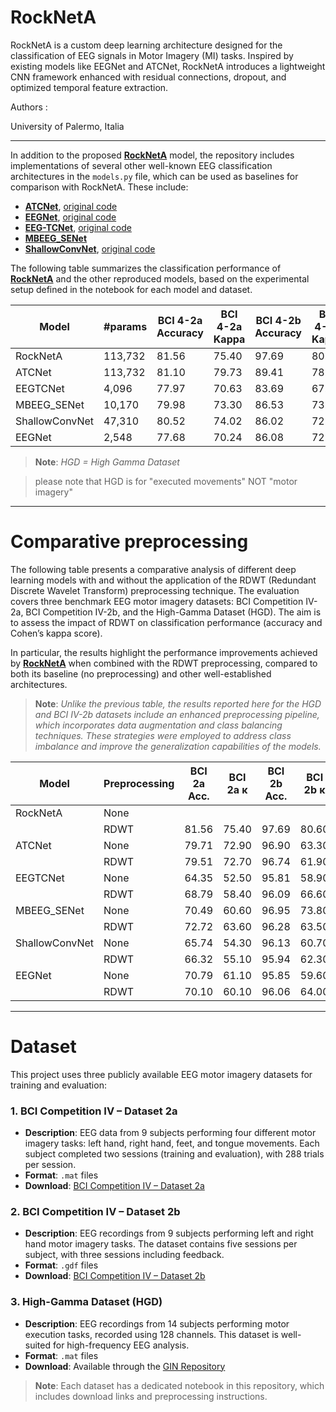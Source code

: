 # RockNetA

RockNetA is a custom deep learning architecture designed for the classification of EEG signals in Motor Imagery (MI) tasks. Inspired by existing models like EEGNet and ATCNet, RockNetA introduces a lightweight CNN framework enhanced with residual connections, dropout, and optimized temporal feature extraction.

Authors : 

University of Palermo, Italia 

---
In addition to the proposed [**RockNetA**](https://github.com/Bonomo31/) model, the repository includes implementations of several other well-known EEG classification architectures in the `models.py` file, which can be used as baselines for comparison with RockNetA. These include:

- [**ATCNet**](https://ieeexplore.ieee.org/document/9852687), [original code](https://github.com/Altaheri/EEG-ATCNet)
- [**EEGNet**](https://arxiv.org/abs/1611.08024), [original code](https://github.com/vlawhern/arl-eegmodels)
- [**EEG-TCNet**](https://ieeexplore.ieee.org/document/9222561), [original code](https://github.com/EndlessSora/EEG-TCNet)
- [**MBEEG_SENet**](https://ieeexplore.ieee.org/document/9444761)
- [**ShallowConvNet**](https://arxiv.org/abs/1703.05051), [original code](https://github.com/robintibor/braindecode)

The following table summarizes the classification performance of [**RockNetA**](https://github.com/Bonomo31/) and the other reproduced models, based on the experimental setup defined in the notebook for each model and dataset.


| Model           | #params | BCI 4-2a Accuracy | BCI 4-2a Kappa | BCI 4-2b Accuracy | BCI 4-2b Kappa | HGD Accuracy | HGD Kappa |
|-----------------|---------|-------------------|----------------|-------------------|----------------|--------------|-----------|
| RockNetA        | 113,732 | 81.56             | 75.40          | 97.69             | 80.60          | 92.81        | 90.40     |
| ATCNet          | 113,732 | 81.10             | 79.73          | 89.41             | 78.80          | 92.05        | 89.40     |
| EEGTCNet        | 4,096   | 77.97             | 70.63          | 83.69             | 67.31          | 87.80        | 83.73     |
| MBEEG_SENet     | 10,170  | 79.98             | 73.30          | 86.53             | 73.02          | 90.13        | 86.84     |
| ShallowConvNet  | 47,310  | 80.52             | 74.02          | 86.02             | 72.38          | 87.00        | 82.67     |
| EEGNet          | 2,548   | 77.68             | 70.24          | 86.08             | 72.13          | 88.25        | 84.33     |

> **Note**: *HGD = High Gamma Dataset*

> please note that HGD is for "executed movements" NOT "motor imagery"

----
# Comparative preprocessing  

The following table presents a comparative analysis of different deep learning models with and without the application of the RDWT (Redundant Discrete Wavelet Transform) preprocessing technique. The evaluation covers three benchmark EEG motor imagery datasets: BCI Competition IV-2a, BCI Competition IV-2b, and the High-Gamma Dataset (HGD). The aim is to assess the impact of RDWT on classification performance (accuracy and Cohen’s kappa score).

In particular, the results highlight the performance improvements achieved by [**RockNetA**](https://github.com/Bonomo31/) when combined with the RDWT preprocessing, compared to both its baseline (no preprocessing) and other well-established architectures.

> **Note**: *Unlike the previous table, the results reported here for the HGD and BCI IV-2b datasets include an enhanced preprocessing pipeline, which incorporates data augmentation and class balancing techniques. These strategies were employed to address class imbalance and improve the generalization capabilities of the models.*


| Model           | Preprocessing | BCI 2a Acc. | BCI 2a κ | BCI 2b Acc. | BCI 2b κ | HGD Acc. | HGD κ |
|----------------|---------------|-------------|----------|-------------|----------|----------|--------|
| RockNetA       | None          |      
|                | RDWT          | 81.56       | 75.40    | 97.69       | 80.60    | 92.81    | 90.40  |
| ATCNet         | None          | 79.71       | 72.90    | 96.90       | 63.30    | 88.88    | 85.20  |
|                | RDWT          | 79.51       | 72.70    | 96.74       | 61.90    | 88.26    | 84.30  |
| EEGTCNet       | None          | 64.35       | 52.50    | 95.81       | 58.90    | 86.60    | 82.10  |
|                | RDWT          | 68.79       | 58.40    | 96.09       | 66.60    | 87.14    | 82.90  |
| MBEEG_SENet    | None          | 70.49       | 60.60    | 96.95       | 73.80    | 
|                | RDWT          | 72.72       | 63.60    | 96.28       | 63.50    |          
| ShallowConvNet | None          | 65.74       | 54.30    | 96.13       | 60.70    |
|                | RDWT          | 66.32       | 55.10    | 95.94       | 62.30    |
| EEGNet         | None          | 70.79       | 61.10    | 95.85       | 59.60    | 87.32    | 83.10  |
|                | RDWT          | 70.10       | 60.10    | 96.06       | 64.00    | 88.08    | 84.10  |

----
# Dataset

This project uses three publicly available EEG motor imagery datasets for training and evaluation:

### 1. BCI Competition IV – Dataset 2a

- **Description**: EEG data from 9 subjects performing four different motor imagery tasks: left hand, right hand, feet, and tongue movements. Each subject completed two sessions (training and evaluation), with 288 trials per session.
- **Format**: `.mat` files
- **Download**: [BCI Competition IV – Dataset 2a](https://bnci-horizon-2020.eu/database/data-sets/001-2014/)

### 2. BCI Competition IV – Dataset 2b

- **Description**: EEG recordings from 9 subjects performing left and right hand motor imagery tasks. The dataset contains five sessions per subject, with three sessions including feedback.
- **Format**: `.gdf` files
- **Download**: [BCI Competition IV – Dataset 2b](https://www.bbci.de/competition/iv/download/)

### 3. High-Gamma Dataset (HGD)

- **Description**: EEG recordings from 14 subjects performing motor execution tasks, recorded using 128 channels. This dataset is well-suited for high-frequency EEG analysis.
- **Format**: `.mat` files
- **Download**: Available through the [GIN Repository](https://web.gin.g-node.org/robintibor/high-gamma-dataset)

> **Note**: Each dataset has a dedicated notebook in this repository, which includes download links and preprocessing instructions.



